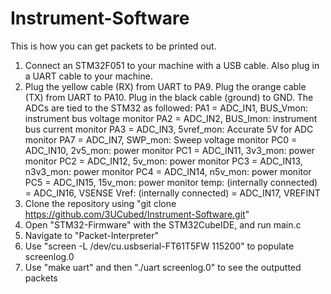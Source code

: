# Instrument-Software
This is how you can get packets to be printed out.
  1. Connect an STM32F051 to your machine with a USB cable. Also plug in a UART cable to your machine.
  2. Plug the yellow cable (RX) from UART to PA9. Plug the orange cable (TX) from UART to PA10. Plug in the black cable (ground) to GND. The ADCs are tied      to the STM32 as followed:
         PA1 = ADC_IN1, BUS_Vmon: instrument bus voltage monitor
				 PA2 = ADC_IN2, BUS_Imon: instrument bus current monitor
				 PA3 = ADC_IN3, 5vref_mon: Accurate 5V for ADC monitor
				 PA7 = ADC_IN7, SWP_mon: Sweep voltage monitor
				 PC0 = ADC_IN10, 2v5_mon: power monitor
				 PC1 = ADC_IN11, 3v3_mon: power monitor
				 PC2 = ADC_IN12, 5v_mon: power monitor
				 PC3 = ADC_IN13, n3v3_mon: power monitor
				 PC4 = ADC_IN14, n5v_mon: power monitor
				 PC5 = ADC_IN15, 15v_mon: power monitor
				 temp: (internally connected) = ADC_IN16, VSENSE
				 Vref: (internally connected) = ADC_IN17, VREFINT
  3. Clone the repository using "git clone https://github.com/3UCubed/Instrument-Software.git"
  4. Open "STM32-Firmware" with the STM32CubeIDE, and run main.c
  5. Navigate to "Packet-Interpreter"
  6. Use "screen -L /dev/cu.usbserial-FT61T5FW 115200" to populate screenlog.0
  7. Use "make uart" and then "./uart screenlog.0" to see the outputted packets
